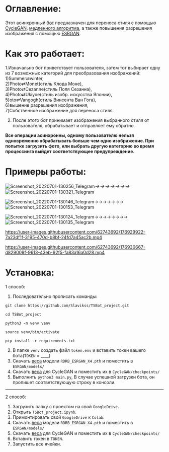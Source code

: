 # Оглавление:
Этот асинхронный [бот](https://t.me/St_srbot) предназначен для переноса стиля с помощью [CycleGAN](https://github.com/junyanz/CycleGAN), 
[медленного алгоритма](https://pytorch.org/tutorials/advanced/neural_style_tutorial.html), а также повышения разрешения изображения 
с помощью [ESRGAN](https://pytorch.org/tutorials/advanced/neural_style_tutorial.html). 

# Как это работает:
1.Изначально бот приветствует пользователя, затем тот выбирает одну из 7 возможных категорий для преобразования изображений: \
1)Summer⇄winter,  
2)Photo⇄Monet(стиль Клода Моне), \
3)Photo⇄Cezanne(стиль Поля Сезанна), \
4)Photo⇄Ukiyoe(стиль изобр. искусства Японии), \
5)oto⇄Vangogh(стиль Винсента Ван Гога), \
6)вышение разрешения изображения, \
7)Собственное изображение для переноса стиля.

2. После этого бот принимает изображения выбранного стиля от пользователя, обрабатывает и отправляет ему обратно.

<strong>Все операции асинхронны, одному пользователю нельзя одновременно обрабатывать больше чем одно изображение. При попытке загрузить фото, или выбрать другую категорию во время процессинга выйдет соответствующее предупреждение.</strong>

# Примеры работы:
![Screenshot_20220701-130256_Telegram](https://user-images.githubusercontent.com/62743692/176903471-eee61e4a-c2cd-4ef3-8284-89a7f55b476c.jpg)<big>→→→→→→→</big>
![Screenshot_20220701-130321_Telegram](https://user-images.githubusercontent.com/62743692/176903482-0d401b0b-0dd0-4ece-95e9-6e54797f239a.jpg)

![Screenshot_20220701-130146_Telegram](https://user-images.githubusercontent.com/62743692/176903680-dd1388ec-c1e1-4305-a373-96b599927d38.jpg)→→→→→→→
![Screenshot_20220701-130153_Telegram](https://user-images.githubusercontent.com/62743692/176903687-d8875627-46fb-48d1-b55d-c189c79b8d00.jpg)

![Screenshot_20220701-130124_Telegram](https://user-images.githubusercontent.com/62743692/176903788-d4d4e3eb-b0d0-4c4a-ad88-5be819be1e20.jpg)→→→→→→→→
![Screenshot_20220701-130135_Telegram](https://user-images.githubusercontent.com/62743692/176903782-fa20e1b2-a46c-4de1-8c83-a737a6f2d921.jpg)


https://user-images.githubusercontent.com/62743692/176929922-7a23df1f-3195-470d-b8bf-24fd7a45ac2b.mp4

https://user-images.githubusercontent.com/62743692/176930667-d829009f-9613-43eb-92f5-fa83a16a0d28.mp4



# Установка:





1 способ:
1. Последовательно прописать команды:
```
git clone https://github.com/Slavikss/TSBot_project.git

cd TSBot_project

python3 -m venv venv

source venv/bin/activate

pip install -r requirements.txt
```
2. В папке `venv` создать файл `token.env` и вставить токен вашего бота(`TOKEN` = ____) 
3. Скачать [веса](https://drive.google.com/drive/u/0/folders/17VYV_SoZZesU6mbxz2dMAIccSSlqLecY) модели `RDRB_ESRGAN_X4.pth` и поместить в `ESRGAN/models/`
4. Скачать [веса](https://drive.google.com/drive/folders/1KC7TWXIOqX1oEzp_ur74njAqJjL4753S?usp=sharing) для CycleGAN и поместить их в `CycleGAN/checkpoints/`
3. Выполнить `python3 main.py`, 
 В случае успешной загрузки бота, он пропишет соответствующую строку в консоли.
---
2 способ: 
1. Загрузить папку с проектом на свой `GoogleDrive`.
2. Открыть `TSBot_project.ipynb`.
3. Примонтировать свой `GoogleDrive` к `Colab`.
4. Скачать [веса](https://drive.google.com/drive/u/0/folders/17VYV_SoZZesU6mbxz2dMAIccSSlqLecY) модели `RDRB_ESRGAN_X4.pth` и поместить в `ESRGAN/models/`
5. Скачать [веса](https://drive.google.com/drive/folders/1KC7TWXIOqX1oEzp_ur74njAqJjL4753S?usp=sharing) для CycleGAN и поместить их в `CycleGAN/checkpoints/`
6. Вставить токен в `TOKEN`.
7. Запустить все ячейки.

